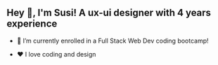 ## Hey 👋, I'm Susi! A ux-ui designer with 4 years experience

  

- 🌱 I’m currently enrolled in a Full Stack Web Dev coding bootcamp!  
  

- ❤️ I love coding and design  
  

<br/>  
